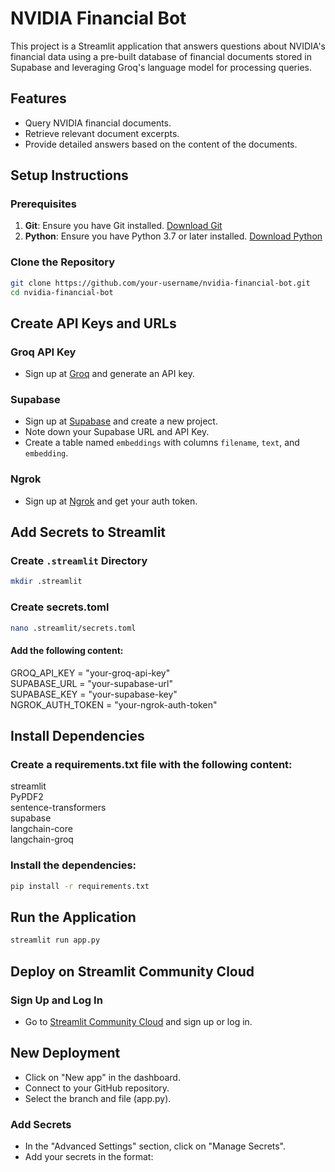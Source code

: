 # NVIDIA Financial Bot

This project is a Streamlit application that answers questions about NVIDIA's financial data using a pre-built database of financial documents stored in Supabase and leveraging Groq's language model for processing queries.

## Features
- Query NVIDIA financial documents.
- Retrieve relevant document excerpts.
- Provide detailed answers based on the content of the documents.

## Setup Instructions

### Prerequisites

1. **Git**: Ensure you have Git installed. [Download Git](https://git-scm.com/downloads)
2. **Python**: Ensure you have Python 3.7 or later installed. [Download Python](https://www.python.org/downloads/)

### Clone the Repository

```bash
git clone https://github.com/your-username/nvidia-financial-bot.git
cd nvidia-financial-bot
```

## Create API Keys and URLs

### Groq API Key
- Sign up at [Groq](https://groq.com/) and generate an API key.

### Supabase
- Sign up at [Supabase](https://supabase.com/) and create a new project.
- Note down your Supabase URL and API Key.
- Create a table named `embeddings` with columns `filename`, `text`, and `embedding`.

### Ngrok
- Sign up at [Ngrok](https://ngrok.com/) and get your auth token.

## Add Secrets to Streamlit

### Create `.streamlit` Directory
```bash
mkdir .streamlit
```

### Create secrets.toml
```bash
nano .streamlit/secrets.toml
```
#### Add the following content:
GROQ_API_KEY = "your-groq-api-key" </br>
SUPABASE_URL = "your-supabase-url" </br>
SUPABASE_KEY = "your-supabase-key" </br>
NGROK_AUTH_TOKEN = "your-ngrok-auth-token" </br>

## Install Dependencies 

### Create a requirements.txt file with the following content:

streamlit </br>
PyPDF2 </br>
sentence-transformers </br>
supabase </br>
langchain-core </br>
langchain-groq </br>

### Install the dependencies:
```bash
pip install -r requirements.txt
```

## Run the Application
```bash
streamlit run app.py
```

## Deploy on Streamlit Community Cloud
### Sign Up and Log In
- Go to [Streamlit Community Cloud](https://streamlit.io/cloud) and sign up or log in. </br>

## New Deployment
- Click on "New app" in the dashboard.
- Connect to your GitHub repository.
- Select the branch and file (app.py).

### Add Secrets
- In the "Advanced Settings" section, click on "Manage Secrets".
- Add your secrets in the format:
